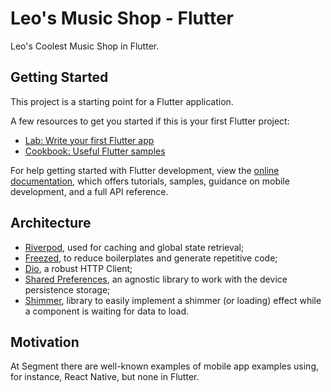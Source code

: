 # Leo's Music Shop - Flutter

Leo's Coolest Music Shop in Flutter.

## Getting Started

This project is a starting point for a Flutter application.

A few resources to get you started if this is your first Flutter project:

- [Lab: Write your first Flutter app](https://docs.flutter.dev/get-started/codelab)
- [Cookbook: Useful Flutter samples](https://docs.flutter.dev/cookbook)

For help getting started with Flutter development, view the
[online documentation](https://docs.flutter.dev/), which offers tutorials,
samples, guidance on mobile development, and a full API reference.

## Architecture

- [Riverpod](https://riverpod.dev/), used for caching and global state retrieval;
- [Freezed](https://github.com/rrousselGit/freezed), to reduce boilerplates and generate repetitive code;
- [Dio](https://github.com/flutterchina/dio), a robust HTTP Client;
- [Shared Preferences](https://github.com/flutter/plugins/tree/main/packages/shared_preferences/shared_preferences), an agnostic library to work with the device persistence storage;
- [Shimmer](https://github.com/hnvn/flutter_shimmer), library to easily implement a shimmer (or loading) effect while a component is waiting for data to load.

## Motivation

At Segment there are well-known examples of mobile app examples using, for instance, React Native, but none in Flutter. 
